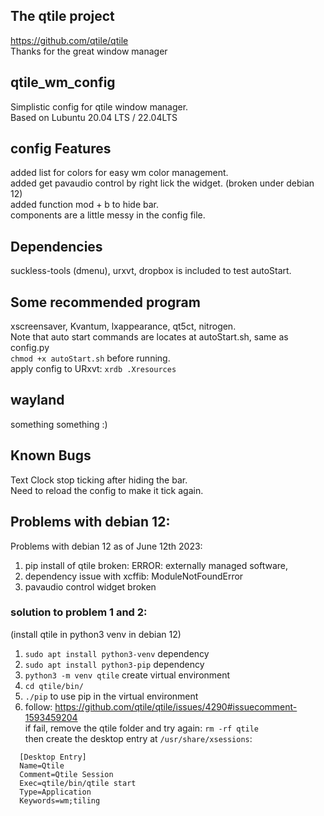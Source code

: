 ## The qtile project
https://github.com/qtile/qtile <br>
Thanks for the great window manager

## qtile_wm_config
Simplistic config for qtile window manager.<br>
Based on Lubuntu 20.04 LTS / 22.04LTS

## config Features
added list for colors for easy wm color management. <br>
added get pavaudio control by right lick the widget. (broken under debian 12)  <br>
added function mod + b to hide bar.  <br>
components are a little messy in the config file.

## Dependencies
suckless-tools (dmenu), urxvt, dropbox is included to test autoStart.

## Some recommended program
xscreensaver, Kvantum, lxappearance, qt5ct, nitrogen.<br>
Note that auto start commands are locates at autoStart.sh, same as config.py  <br>
```chmod +x autoStart.sh``` before running.<br>
apply config to URxvt: ```xrdb .Xresources```

## wayland
something something :)

## Known Bugs 
Text Clock stop ticking after hiding the bar.<br>
Need to reload the config to make it tick again.

## Problems with debian 12:
Problems with debian 12 as of June 12th 2023: 
1. pip install of qtile broken: ERROR: externally managed software, 
2. dependency issue with xcffib: ModuleNotFoundError
3. pavaudio control widget broken
### solution to problem 1 and 2:
(install qtile in python3 venv in debian 12)
1. ```sudo apt install python3-venv``` dependency
2. ```sudo apt install python3-pip```  dependency
3. ```python3 -m venv qtile``` create virtual environment
4. ```cd qtile/bin/```
5. ```./pip``` to use pip in the virtual environment
6. follow: https://github.com/qtile/qtile/issues/4290#issuecomment-1593459204  
if fail, remove the qtile folder and try again: ```rm -rf qtile``` <br>
then create the desktop entry at ```/usr/share/xsessions```:
```
  [Desktop Entry]
  Name=Qtile
  Comment=Qtile Session
  Exec=qtile/bin/qtile start
  Type=Application
  Keywords=wm;tiling
```




